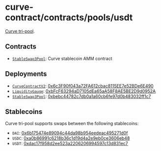# curve-contract/contracts/pools/usdt

[Curve tri-pool](https://www.curve.fi/3pool).

## Contracts

* [`StableSwap3Pool`](StableSwap3Pool.vy): Curve stablecoin AMM contract

## Deployments

* [`CurveContractV2`](../../tokens/CurveTokenV2.vy): [0x6c3F90f043a72FA612cbac8115EE7e52BDe6E490](https://etherscan.io/address/0x6c3F90f043a72FA612cbac8115EE7e52BDe6E490)
* [`LiquidityGauge`](../../gauges/LiquidityGauge.vy): [0xbFcF63294aD7105dEa65aA58F8AE5BE2D9d0952A](https://etherscan.io/address/0xbfcf63294ad7105dea65aa58f8ae5be2d9d0952a)
* [`StableSwap3Pool`](StableSwapUSDT.vy): [0xbebc44782c7db0a1a60cb6fe97d0b483032ff1c7](https://etherscan.io/address/0xbebc44782c7db0a1a60cb6fe97d0b483032ff1c7)

## Stablecoins

Curve tri-pool supports swaps between the following stablecoins:

* `DAI`: [0x6b175474e89094c44da98b954eedeac495271d0f](https://etherscan.io/token/0x6b175474e89094c44da98b954eedeac495271d0f)
* `USDC`: [0xa0b86991c6218b36c1d19d4a2e9eb0ce3606eb48](https://etherscan.io/token/0xa0b86991c6218b36c1d19d4a2e9eb0ce3606eb48)
* `USDT`: [0xdac17f958d2ee523a2206206994597c13d831ec7](https://etherscan.io/address/0xdac17f958d2ee523a2206206994597c13d831ec7)
